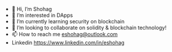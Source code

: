 - 👋 Hi, I’m Shohag
- 👀 I’m interested in DApps
- 🌱 I’m currently learning security on blockchain
- 💞️ I’m looking to collaborate on solidity & blockchain technology!
- 📫 How to reach me eshohag@outlook.com
- Linkedin https://www.linkedin.com/in/eshohag 

<!---
shohagch/shohagch is a ✨ special ✨ repository because its `README.md` (this file) appears on your GitHub profile.
You can click the Preview link to take a look at your changes.
--->
